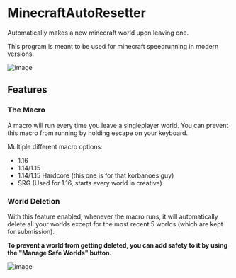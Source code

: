 # MinecraftAutoResetter
Automatically makes a new minecraft world upon leaving one.

This program is meant to be used for minecraft speedrunning in modern versions.

![image](https://user-images.githubusercontent.com/59705125/122108117-359a0c80-cdf2-11eb-92c7-f7d70151665d.png)

## Features

### The Macro

A macro will run every time you leave a singleplayer world. You can prevent this macro from running by holding escape on your keyboard.

Multiple different macro options:
- 1.16
- 1.14/1.15
- 1.14/1.15 Hardcore (this one is for that korbanoes guy)
- SRG (Used for 1.16, starts every world in creative)

### World Deletion

With this feature enabled, whenever the macro runs, it will automatically delete all your worlds except for the most recent 5 worlds (which are kept for submission).

**To prevent a world from getting deleted, you can add safety to it by using the "Manage Safe Worlds" button.**

![image](https://user-images.githubusercontent.com/59705125/112229506-e046c880-8c11-11eb-8204-545336b50db7.png)
